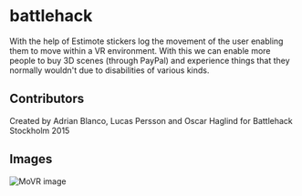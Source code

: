 # battlehack

With the help of Estimote stickers log the movement of the user enabling them to move within a VR environment. With this we can enable more people to buy 3D scenes (through PayPal) and experience things that they normally wouldn't due to disabilities of various kinds.

## Contributors

Created by Adrian Blanco, Lucas Persson and Oscar Haglind for Battlehack Stockholm 2015

## Images
![MoVR image](http://i.imgur.com/RuYa5Xb.jpg)
